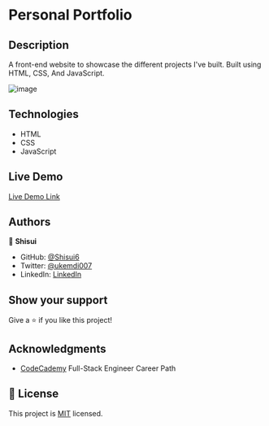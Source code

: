# Personal Portfolio

## Description

A front-end website to showcase the different projects I've built. Built using HTML, CSS, And JavaScript.

![image](https://user-images.githubusercontent.com/37116322/191197618-e6d13ee2-6f5f-4e40-867e-91f4a72d7cfe.png)

## Technologies

- HTML 
- CSS 
- JavaScript

## Live Demo 

[Live Demo Link](https://okemdi-personal-portfolio.netlify.app/)

## Authors

👤 **Shisui**

- GitHub: [@Shisui6](https://github.com/Shisui6)
- Twitter: [@ukemdi007](https://twitter.com/ukemdi007)
- LinkedIn: [LinkedIn](https://www.linkedin.com/in/okemdi-udeh-1b472615a/)

## Show your support

Give a ⭐️ if you like this project!

## Acknowledgments

- [CodeCademy](https://www.codecademy.com/learn/paths/full-stack-engineer-career-path) Full-Stack Engineer Career Path

## 📝 License

This project is [MIT](./LICENSE) licensed.
